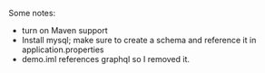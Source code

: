 Some notes:
- turn on Maven support
- Install mysql; make sure to create a schema and reference it in application.properties
- demo.iml references graphql so I removed it.
